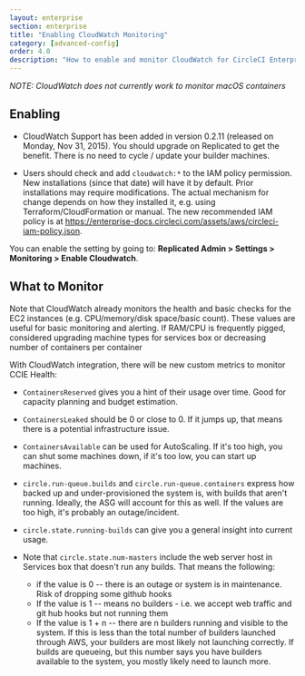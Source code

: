 ```yaml
---
layout: enterprise
section: enterprise
title: "Enabling CloudWatch Monitoring"
category: [advanced-config]
order: 4.0
description: "How to enable and monitor CloudWatch for CircleCI Enterprise."
---
```



_NOTE: CloudWatch does not currently work to monitor macOS containers_


## Enabling

* CloudWatch Support has been added in version 0.2.11 (released on Monday, Nov 31, 2015).  You should upgrade on Replicated to get the benefit. There is no need to cycle / update your builder machines.

* Users should check and add `cloudwatch:*` to the IAM policy permission.  New installations (since that date) will have it by default.  Prior installations may require modifications.  The actual mechanism for change depends on how they installed it, e.g. using Terraform/CloudFormation or manual.  The new recommended IAM policy is at <https://enterprise-docs.circleci.com/assets/aws/circleci-iam-policy.json>.

You can enable the setting by going to: **Replicated Admin > Settings > Monitoring > Enable Cloudwatch**.

## What to Monitor

Note that CloudWatch already monitors the health and basic checks for the EC2 instances (e.g. CPU/memory/disk space/basic count).
These values are useful for basic monitoring and alerting.  If RAM/CPU is frequently pigged, considered upgrading machine types for services box or decreasing number of containers per container

With CloudWatch integration, there will be new custom metrics to monitor CCIE Health:

 * `ContainersReserved` gives you a hint of their usage over time.  Good for capacity planning and budget estimation.
 * `ContainersLeaked` should be 0 or close to 0.  If it jumps up, that means there is a potential infrastructure issue.
 * `ContainersAvailable` can be used for AutoScaling.  If it's too high, you can shut some machines down, if it's too low, you can start up machines.

 * `circle.run-queue.builds` and `circle.run-queue.containers` express how backed up and under-provisioned the system is, with builds that aren't running.  Ideally, the ASG will account for this as well.  If the values are too high, it's probably an outage/incident.

 * `circle.state.running-builds` can give you a general insight into current usage.

 * Note that `circle.state.num-masters` include the web server host in Services box that doesn't run any builds.  That means the following:
   * if the value is 0 -- there is an outage or system is in maintenance.  Risk of dropping some github hooks
   * If the value is 1 -- means no builders - i.e. we accept web traffic and git hub hooks but not running them
   * If the value is 1 + n -- there are n builders running and visible to the system. If this is less than the total number of builders launched through AWS, your builders are most likely not launching correctly. If builds are queueing, but this number says you have builders available to the system, you mostly likely need to launch more.

